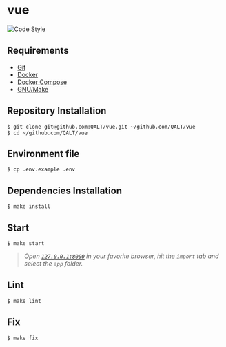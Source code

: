 # vue

![Code Style](https://github.com/QALT/vue/workflows/Code%20Style/badge.svg)

## Requirements

- [Git](https://git-scm.com/)
- [Docker](https://www.docker.com/)
- [Docker Compose](https://docs.docker.com/compose/)
- [GNU/Make](https://www.gnu.org/software/make/)

## Repository Installation

```console
$ git clone git@github.com:QALT/vue.git ~/github.com/QALT/vue
$ cd ~/github.com/QALT/vue
```

## Environment file

```console
$ cp .env.example .env
```

## Dependencies Installation

```console
$ make install
```

## Start

```console
$ make start
```

> *Open [`127.0.0.1:8000`](http://127.0.0.1:8000) in your favorite browser, hit the `import` tab and select the `app` folder.*

## Lint

```console
$ make lint
```

## Fix

```console
$ make fix
```
